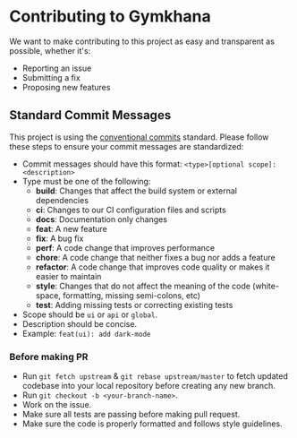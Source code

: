 # Contributing to Gymkhana

We want to make contributing to this project as easy and transparent as possible, whether it's:

- Reporting an issue
- Submitting a fix
- Proposing new features

## Standard Commit Messages

This project is using the [conventional commits](https://www.conventionalcommits.org/en/v1.0.0-beta.2/) standard. Please follow these steps to ensure your
commit messages are standardized:

- Commit messages should have this format:
  `<type>[optional scope]: <description>`
- Type must be one of the following:
  -  **build**: Changes that affect the build system or external dependencies 
  -  **ci**: Changes to our CI configuration files and scripts 
  -  **docs**: Documentation only changes
  -  **feat**: A new feature
  -  **fix**: A bug fix
  -  **perf**: A code change that improves performance
  -  **chore**: A code change that neither fixes a bug nor adds a feature
  -  **refactor**: A code change that improves code quality or makes it easier to maintain
  -  **style**: Changes that do not affect the meaning of the code (white-space, formatting, missing semi-colons, etc)
  -  **test**: Adding missing tests or correcting existing tests
- Scope should be `ui` or `api` or `global`.
- Description should be concise.
- Example: `feat(ui): add dark-mode`


### Before making PR

- Run `git fetch upstream` & `git rebase upstream/master` to fetch updated codebase into your local repository before creating any new branch.
- Run `git checkout -b <your-branch-name>`.
- Work on the issue.
- Make sure all tests are passing before making pull request.
- Make sure the code is properly formatted and follows style guidelines.
